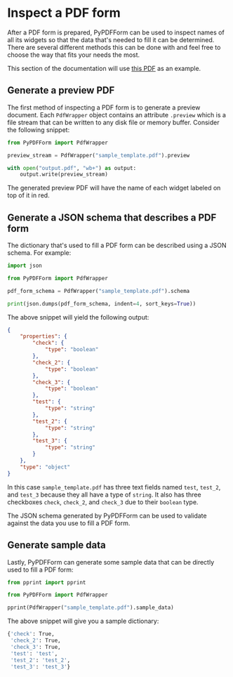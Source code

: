 # Inspect a PDF form 

After a PDF form is prepared, PyPDFForm can be used to inspect names of all its widgets so that the data 
that's needed to fill it can be determined. There are several different methods this can be done with and feel free 
to choose the way that fits your needs the most.

This section of the documentation will use 
[this PDF](https://github.com/chinapandaman/PyPDFForm/raw/master/pdf_samples/sample_template.pdf) as an example.

## Generate a preview PDF

The first method of inspecting a PDF form is to generate a preview document. Each `PdfWrapper` object contains an 
attribute `.preview` which is a file stream that can be written to any disk file or memory buffer. Consider the 
following snippet:

```python
from PyPDFForm import PdfWrapper

preview_stream = PdfWrapper("sample_template.pdf").preview

with open("output.pdf", "wb+") as output:
    output.write(preview_stream)
```

The generated preview PDF will have the name of each widget labeled on top of it in red.

## Generate a JSON schema that describes a PDF form

The dictionary that's used to fill a PDF form can be described using a JSON schema. For example:

```python
import json

from PyPDFForm import PdfWrapper

pdf_form_schema = PdfWrapper("sample_template.pdf").schema

print(json.dumps(pdf_form_schema, indent=4, sort_keys=True))
```

The above snippet will yield the following output:

```json
{
    "properties": {
        "check": {
            "type": "boolean"
        },
        "check_2": {
            "type": "boolean"
        },
        "check_3": {
            "type": "boolean"
        },
        "test": {
            "type": "string"
        },
        "test_2": {
            "type": "string"
        },
        "test_3": {
            "type": "string"
        }
    },
    "type": "object"
}
```

In this case `sample_template.pdf` has three text fields named `test`, `test_2`, and `test_3` because they all have 
a type of `string`. It also has three checkboxes `check`, `check_2`, and `check_3` due to their `boolean` type.

The JSON schema generated by PyPDFForm can be used to validate against the data you use to fill a PDF form.

## Generate sample data

Lastly, PyPDFForm can generate some sample data that can be directly used to fill a PDF form:

```python
from pprint import pprint

from PyPDFForm import PdfWrapper

pprint(PdfWrapper("sample_template.pdf").sample_data)
```

The above snippet will give you a sample dictionary:

```sh
{'check': True,
 'check_2': True,
 'check_3': True,
 'test': 'test',
 'test_2': 'test_2',
 'test_3': 'test_3'}
```
